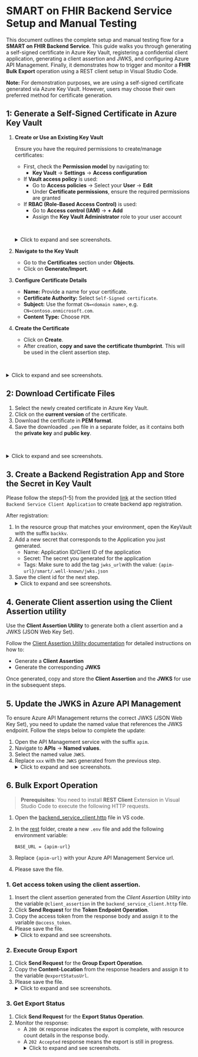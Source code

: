 # SMART on FHIR Backend Service Setup and Manual Testing
This document outlines the complete setup and manual testing flow for a **SMART on FHIR Backend Service**. This guide walks you through generating a self-signed certificate in Azure Key Vault, registering a confidential client application, generating a client assertion and JWKS, and configuring Azure API Management. Finally, it demonstrates how to trigger and monitor a **FHIR Bulk Export** operation using a REST client setup in Visual Studio Code.

**Note:** For demonstration purposes, we are using a self-signed certificate generated via Azure Key Vault. However, users may choose their own preferred method for certificate generation.

## 1: Generate a Self-Signed Certificate in Azure Key Vault

1. **Create or Use an Existing Key Vault**

    Ensure you have the required permissions to create/manage certificates:
    - First, check the **Permission model** by navigating to:
        - **Key Vault** → **Settings** → **Access configuration**  
    - If **Vault access policy** is used:
        - Go to **Access policies** → Select your **User** → **Edit**
        - Under **Certificate permissions**, ensure the required permissions are granted
    - If **RBAC (Role-Based Access Control)** is used:
        - Go to **Access control (IAM)** → **+ Add**
        - Assign the **Key Vault Administrator** role to your user account  

    <br /><details><summary>Click to expand and see screenshots.</summary>
    ![](./images/6_certificate_config_1.png)
    ![](./images/6_certificate_config_2.png)
    ![](./images/6_certificate_config_3.png)
    </details>

2. **Navigate to the Key Vault**
   - Go to the **Certificates** section under **Objects**.
   - Click on **Generate/Import**.

3. **Configure Certificate Details**
   - **Name:** Provide a name for your certificate.
   - **Certificate Authority:** Select `Self-Signed certificate`.
   - **Subject:** Use the format `CN=<domain name>`, e.g. `CN=contoso.onmicrosoft.com`.
   - **Content Type:** Choose `PEM`.

4. **Create the Certificate**
   - Click on **Create**.
   - After creation, **copy and save the certificate thumbprint**. This will be used in the client assertion step.
   
<br /><details><summary>Click to expand and see screenshots.</summary>
![](./images/6_generate_certificate_1.png)
![](./images/6_generate_certificate_2.png)
![](./images/6_generate_certificate_3.png)
</details>

## 2: Download Certificate Files

1. Select the newly created certificate in Azure Key Vault.
2. Click on the **current version** of the certificate.
3. Download the certificate in **PEM format**.
4. Save the downloaded `.pem` file in a separate folder, as it contains both the **private key** and **public key**.

<br /><details><summary>Click to expand and see screenshots.</summary>
![](./images/6_download_certificate_1.png)
![](./images/6_download_certificate_2.png)
</details>

## 3. Create a Backend Registration App and Store the Secret in Key Vault
Please follow the steps(1-5) from the provided [link](./inferno-test-app-registration.md/#backend-service-client-application)
at the section titled  `Backend Service Client Application` to create backend app registration.

After registration:
1. In the resource group that matches your environment, open the KeyVault with the suffix `backkv`.
1. Add a new secret that corresponds to the Application you just generated. 
    - Name: Application ID/Client ID of the application
    - Secret: The secret you generated for the application
    - Tags: Make sure to add the tag `jwks_url`with the value: `{apim-url}/smart/.well-known/jwks.json`
1. Save the client id for the next step.
<br /><details><summary>Click to expand and see screenshots.</summary>
![](./images/5_keyvault_create_secret.png)
![](./images/5_keyvault_secret_details.png)
</details>

## 4. Generate Client assertion using the Client Assertion utility

Use the **Client Assertion Utility** to generate both a client assertion and a JWKS (JSON Web Key Set).

Follow the [Client Assertion Utility documentation](../../../client-assertion-generator/README.md) for detailed instructions on how to:

- Generate a **Client Assertion**
- Generate the corresponding **JWKS**

Once generated, copy and store the **Client Assertion** and the **JWKS** for use in the subsequent steps.


## 5. Update the JWKS in Azure API Management
To ensure Azure API Management returns the correct JWKS (JSON Web Key Set), you need to update the named value that references the JWKS endpoint. Follow the steps below to complete the update:
1. Open the API Management service with the suffix `apim`.
1. Navigate to **APIs** → **Named values**.
1. Select the named value `JWKS`.
1. Replace `xxx` with the `JWKS` generated from the previous step.
<br /><details><summary>Click to expand and see screenshots.</summary>
![](./images/6_apim_config_path.png)
![](./images/6_apim_config_update.png)
</details>

## 6. Bulk Export Operation

> **Prerequisites**: You need to install **REST Client** Extension in Visual Studio Code to execute the following HTTP requests.

1. Open the [backend_service_client.http](../rest/backend_service_client.http) file in VS code. 
1. In the [rest](../rest/) folder, create a new `.env` file and add the following environment variable:
    
    ```env
    BASE_URL = {apim-url}
    ```
1. Replace `{apim-url}` with your Azure API Management Service url.
1. Please save the file.

### 1.	Get access token using the client assertion.

1. Insert the client assertion generated from the *Client Assertion Utility* into the variable `@client_assertion` in the `backend_service_client.http` file.
1. Click **Send Request** for the **Token Endpoint Operation**.
1. Copy the access token from the response body and assign it to the variable `@access_token`.
1. Please save the file.
<br /><details><summary>Click to expand and see screenshots.</summary>
![](./images/6_Token_Request.png)
</details>

### 2. Execute Group Export

1. Click **Send Request** for the **Group Export Operation**.
1. Copy the **Content-Location** from the response headers and assign it to the variable `@exportStatusUrl`.
1. Please save the file.
<br /><details><summary>Click to expand and see screenshots.</summary>
![](./images/6_Export_Request.png)
</details>

### 3. Get Export Status 

1. Click **Send Request** for the **Export Status Operation**.
1. Monitor the response:
   - A `200 OK` response indicates the export is complete, with resource count details in the response body.
   - A `202 Accepted` response means the export is still in progress.
<br /><details><summary>Click to expand and see screenshots.</summary>
![](./images/6_Export_Status_Pending.png)
![](./images/6_Export_Status_Success.png)
</details>






